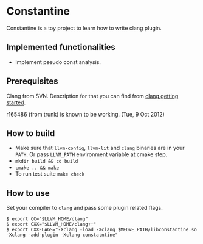 Constantine
===========

Constantine is a toy project to learn how to write clang plugin.

Implemented functionalities
---------------------------

* Implement pseudo const analysis.

Prerequisites
-------------

Clang from SVN. Description for that you can find from [clang getting started][1].

r165486 (from trunk) is known to be working. (Tue,  9 Oct 2012)

How to build
------------

* Make sure that `llvm-config`, `llvm-lit` and `clang` binaries are
in your `PATH`. Or pass `LLVM_PATH` environment variable at cmake step.
* `mkdir build && cd build`
* `cmake .. && make`
* To run test suite `make check`

How to use
----------

Set your compiler to `clang` and pass some plugin related flags.

```shell
$ export CC="$LLVM_HOME/clang"
$ export CXX="$LLVM_HOME/clang++"
$ export CXXFLAGS="-Xclang -load -Xclang $MEDVE_PATH/libconstantine.so -Xclang -add-plugin -Xclang constatntine"
```

[1]: http://clang.llvm.org/get_started.html     "clang getting started"

